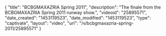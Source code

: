 {
    "title": "BCBGMAXAZRIA Spring 2011",
    "description": "The finale from the BCBGMAXAZRIA Spring 2011 runway show.",
    "videoid": "25895571",
    "date_created": "1453119523",
    "date_modified": "1453119523",
    "type": "captivate",
    "layout": "video",
    "url": "\/v\/bcbgmaxazria-spring-2011\/25895571"
}